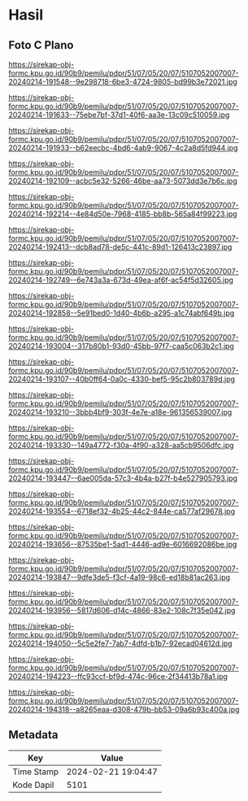 # Hasil

## Foto C Plano

https://sirekap-obj-formc.kpu.go.id/90b9/pemilu/pdpr/51/07/05/20/07/5107052007007-20240214-191548--9e298718-6be3-4724-9805-bd99b3e72021.jpg

https://sirekap-obj-formc.kpu.go.id/90b9/pemilu/pdpr/51/07/05/20/07/5107052007007-20240214-191633--75ebe7bf-37d1-40f6-aa3e-13c09c510059.jpg

https://sirekap-obj-formc.kpu.go.id/90b9/pemilu/pdpr/51/07/05/20/07/5107052007007-20240214-191933--b62eecbc-4bd6-4ab9-9067-4c2a8d5fd944.jpg

https://sirekap-obj-formc.kpu.go.id/90b9/pemilu/pdpr/51/07/05/20/07/5107052007007-20240214-192109--acbc5e32-5266-46be-aa73-5073dd3e7b6c.jpg

https://sirekap-obj-formc.kpu.go.id/90b9/pemilu/pdpr/51/07/05/20/07/5107052007007-20240214-192214--4e84d50e-7968-4185-bb8b-565a84f99223.jpg

https://sirekap-obj-formc.kpu.go.id/90b9/pemilu/pdpr/51/07/05/20/07/5107052007007-20240214-192413--dcb8ad78-de5c-441c-89d1-126413c23897.jpg

https://sirekap-obj-formc.kpu.go.id/90b9/pemilu/pdpr/51/07/05/20/07/5107052007007-20240214-192749--6e743a3a-673d-49ea-af6f-ac54f5d32605.jpg

https://sirekap-obj-formc.kpu.go.id/90b9/pemilu/pdpr/51/07/05/20/07/5107052007007-20240214-192858--5e91bed0-1d40-4b6b-a295-a1c74abf649b.jpg

https://sirekap-obj-formc.kpu.go.id/90b9/pemilu/pdpr/51/07/05/20/07/5107052007007-20240214-193004--317b80b1-93d0-45bb-97f7-caa5c063b2c1.jpg

https://sirekap-obj-formc.kpu.go.id/90b9/pemilu/pdpr/51/07/05/20/07/5107052007007-20240214-193107--40b0ff64-0a0c-4330-bef5-95c2b803789d.jpg

https://sirekap-obj-formc.kpu.go.id/90b9/pemilu/pdpr/51/07/05/20/07/5107052007007-20240214-193210--3bbb4bf9-303f-4e7e-a18e-961356539007.jpg

https://sirekap-obj-formc.kpu.go.id/90b9/pemilu/pdpr/51/07/05/20/07/5107052007007-20240214-193330--149a4772-f30a-4f90-a328-aa5cb9506dfc.jpg

https://sirekap-obj-formc.kpu.go.id/90b9/pemilu/pdpr/51/07/05/20/07/5107052007007-20240214-193447--6ae005da-57c3-4b4a-b27f-b4e527905793.jpg

https://sirekap-obj-formc.kpu.go.id/90b9/pemilu/pdpr/51/07/05/20/07/5107052007007-20240214-193554--6718ef32-4b25-44c2-844e-ca577af29678.jpg

https://sirekap-obj-formc.kpu.go.id/90b9/pemilu/pdpr/51/07/05/20/07/5107052007007-20240214-193656--87535be1-5ad1-4446-ad9e-6016692086be.jpg

https://sirekap-obj-formc.kpu.go.id/90b9/pemilu/pdpr/51/07/05/20/07/5107052007007-20240214-193847--9dfe3de5-f3cf-4a19-98c6-ed18b81ac263.jpg

https://sirekap-obj-formc.kpu.go.id/90b9/pemilu/pdpr/51/07/05/20/07/5107052007007-20240214-193956--5817d606-d14c-4866-83e2-108c7f35e042.jpg

https://sirekap-obj-formc.kpu.go.id/90b9/pemilu/pdpr/51/07/05/20/07/5107052007007-20240214-194050--5c5e2fe7-7ab7-4dfd-b1b7-92ecad04612d.jpg

https://sirekap-obj-formc.kpu.go.id/90b9/pemilu/pdpr/51/07/05/20/07/5107052007007-20240214-194223--ffc93ccf-bf9d-474c-96ce-2f34413b78a1.jpg

https://sirekap-obj-formc.kpu.go.id/90b9/pemilu/pdpr/51/07/05/20/07/5107052007007-20240214-194318--a8265eaa-d308-479b-bb53-09a6b93c400a.jpg


## Metadata

| Key        | Value               |
| ---------- | ------------------- |
| Time Stamp | 2024-02-21 19:04:47 |
| Kode Dapil | 5101                |



